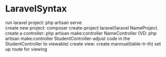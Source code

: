 # LaravelSyntax
run laravel project: php artisan serve <br>
create new project: composer create-project laravel/laravel NameProject.
create a controller: php artisan make:controller NameController (VD: php artisan make:controller StudentController-adjust code in the StudentController to viewable)
create view: create mannual(table-tr-th)
set up route for viewing


